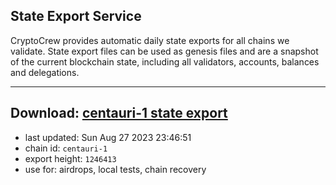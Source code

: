 ## State Export Service
CryptoCrew provides automatic daily state exports for all chains we validate. State export files can be used as genesis files and are a snapshot of the current blockchain state, including all validators, accounts, balances and delegations.

---
**Download: [centauri-1 state export](https://dl.ccvalidators.com/SERVICE/composable/centauri-1_export_1246413.json)**
---

- last updated: Sun Aug 27 2023 23:46:51
- chain id: `centauri-1`
- export height: `1246413`
- use for: airdrops, local tests, chain recovery
